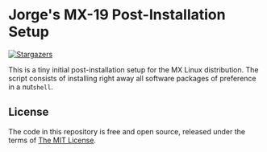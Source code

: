 # Jorge's MX-19 Post-Installation Setup

[![Stargazers](https://img.shields.io/badge/become%20a-star-a155e7?style=popout-square)](https://github.com/jaflonu/mxwizard/stargazers "Stargazers")

This is a tiny initial post-installation setup for the MX Linux distribution. The script consists of installing right away all software packages of preference in a nut`shell`.


## License

The code in this repository is free and open source, released under the terms of [The MIT License](https://mit-license.org).
